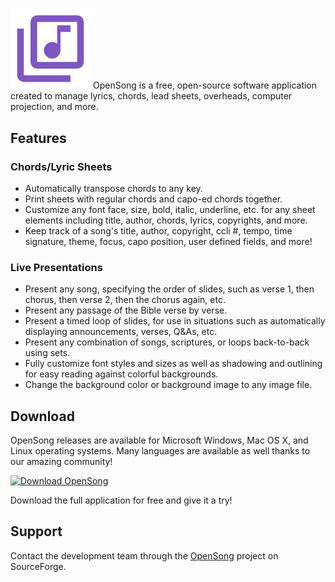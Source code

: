 #

<div class="banner clearfix">
  <img src="images/logo.png" class="logo"/>
  OpenSong is a free, open-source software application created to manage lyrics, chords, lead sheets, overheads, computer projection, and more.
</div>

## Features

### Chords/Lyric Sheets

- Automatically transpose chords to any key.
- Print sheets with regular chords and capo-ed chords together.
- Customize any font face, size, bold, italic, underline, etc. for any sheet elements including title, author, chords, lyrics, copyrights, and more.
- Keep track of a song's title, author, copyright, ccli #, tempo, time signature, theme, focus, capo position, user defined fields, and more!

### Live Presentations

- Present any song, specifying the order of slides, such as verse 1, then chorus, then verse 2, then the chorus again, etc.
- Present any passage of the Bible verse by verse.
- Present a timed loop of slides, for use in situations such as automatically displaying announcements, verses, Q&As, etc.
- Present any combination of songs, scriptures, or loops back-to-back using sets.
- Fully customize font styles and sizes as well as shadowing and outlining for easy reading against colorful backgrounds.
- Change the background color or background image to any image file.

## Download

OpenSong releases are available for Microsoft Windows, Mac OS X, and Linux operating systems. Many languages are available as well thanks to our amazing community!

<p><a href="https://sourceforge.net/projects/opensong/files/latest/download"><img src="https://a.fsdn.com/con/app/sf-download-button" srcset="https://a.fsdn.com/con/app/sf-download-button?button_size=2x 2x" alt="Download OpenSong" width="276" height="48" /></a></p>

Download the full application for free and give it a try!

## Support

Contact the development team through the [OpenSong](https://sourceforge.net/projects/opensong) project on SourceForge.
